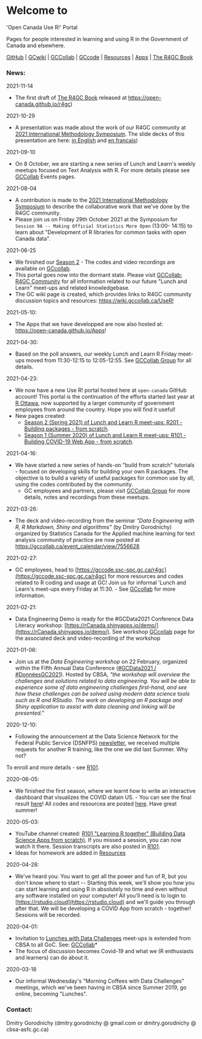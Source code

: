 # Welcome to 
'Open Canada Use R!' Portal 


Pages for people interested in learning and using R in the Government of Canada and elsewhere.

[ GitHub](https://github.com/open-canada) | [ GCwiki](https://wiki.gccollab.ca/UseR!) | [ GCCollab](https://gccollab.ca/groups/profile/7391537/r4gc) | [ GCcode](https://gccode.ssc-spc.gc.ca/r4gc) | [ Resources](resources.md) | [ Apps](https://open-canada.github.io/Apps/) | [ The R4GC Book](https://open-canada.github.io/r4gc)





### News:  

2021-11-14
- The first draft of  [ The R4GC Book](https://open-canada.github.io/r4gc) released at https://open-canada.github.io/r4gc)

2021-10-29
- A presentation was made about the work of our R4GC community at [2021 International Methodology Symposium](https://www.statcan.gc.ca/eng/conferences/symposium2021/program). The slide decks of this presentation are here: [in English](https://open-canada.github.io/UserR/pdf) and [en francais](https://open-canada.github.io/UserR/pdf))

2021-09-10
- On 8 October, we are starting a new series of Lunch and Learn's weekly meetups focused on Text Analysis with R. For more details please see [ GCCollab](https://gccollab.ca/groups/profile/7391537/r4gc) Events pages.

2021-08-04
- A contribution is made to the [2021 International Methodology Symposium](https://www.statcan.gc.ca/eng/conferences/symposium2021/program) to describe the collaborative work that we've done by the R4GC community. 
- Please join us on Friday 29th October 2021 at the Symposium for `Session 9A -- Making Official Statistics More Open` (13:00- 14:15) to learn  about "Development of R libraries for common tasks with open Canada data".

2021-06-25
- We finished our [Season 2](learn2021.md) - The codes and video recordings are available on [GCcollab](https://gccollab.ca/groups/profile/7855030/lunch-and-learn-data-science-with-r-friday-meet-ups).
- This portal goes now into the dormant state. Please visit [ GCCollab: R4GC Community](https://gccollab.ca/groups/profile/7391537/r4gc) for all information related to our future "Lunch and Learn" meet-ups and related knowledgebase. 
- The GC wiki page is created, which provides links to R4GC community discussion topics and resources: <https://wiki.gccollab.ca/UseR!>

2021-05-10: 
- The Apps that we have developped are now also hosted at: <https://open-canada.github.io/Apps>!

2021-04-30: 
- Based on the poll answers, our weekly  Lunch and Learn R Friday meet-ups moved from 11:30-12:15 to 12:05-12:55. See [ GCCollab Group](https://gccollab.ca/groups/profile/7855030/friday-lunch-and-learn-r-meet-ups) for all details. 


2021-04-23: 
- We now have a new Use R! portal hosted here at `open-canada` GitHub account! This portal is the continuation of the efforts started last year at [R Ottawa](https://IVI-M.github.io/R-Ottawa/), now supported by a larger community of government employees from  around the country. Hope you will find it useful!
- New pages created:
  - [ Season 2 (Spring 2021) of Lunch and Learn R meet-ups: R201 - Building packages - from scratch](learn2021.md). 
  - [ Season 1 (Summer 2020) of Lunch and Learn R meet-ups: R101 - Building COVID-19 Web App - from scratch](https://ivi-m.github.io/R-Ottawa/101.html). 


2021-04-16: 
- We have started a new series of hands-on "build from scratch" tutorials - focused on developing skills for building your own R packages.  The objective is to build a variety of useful packages for common use by all, using the codes contributed by the community.
   -  GC employees and partners, please visit  [ GCCollab Group](https://gccollab.ca/groups/profile/7855030/friday-lunch-and-learn-r-meet-ups) for more details, notes and recordings from these meetups. 


2021-03-26: 
- The deck and video-recording from the 
seminar  *"Data Engineering with R, R Markdown, Shiny and algorithms"* (by Dmitry Gorodnichy)
organized by Statistics Canada for the Applied machine learning for text analysis community of practice are now posted at  <https://gccollab.ca/event_calendar/view/7556628> 

2021-02-27: 
- GC employees, head to [https://gccode.ssc-spc.gc.ca/r4gc](https://gccode.ssc-spc.gc.ca/r4gc) for more resources and codes related to R coding and usage at GC! Join us for informal 'Lunch and Learn's meet-ups every Friday at 11:30. - See [GCcollab](https://gccollab.ca/groups/activity/7071541) for more information.

2021-02-21:
- Data Engineering Demo is ready for the #GCData2021 Conference Data Literacy workshop: [https://rCanada.shinyapps.io/demo/](https://rCanada.shinyapps.io/demo/). See workshop [GCcollab](https://gccollab.ca/groups/activity/7071541) page for the associated deck and video-recording of the workshop

2021-01-06:
- Join us at the *Data Engineering workshop* on 22 February, organized within the Fifth Annual Data Conference ([#GCData2021 / #DonnéesGC2021](https://wiki.gccollab.ca/2021_Data_Conference/Agenda)). Hosted by CBSA, *"the workshop will overview the challenges and solutions related to data engineering. You will be able to experience some of data engineering  challenges first-hand, and see how these challenges can be solved using  modern  data science tools such as R and RStudio. The work on developing an R package and Shiny application to assist with data cleaning and linking will be presented."* 


2020-12-10:
- Following the announcement at the Data Science Network for the Federal Public Service (DSNFPS) [newsletter](https://www.statcan.gc.ca/eng/data-science/network/newsletter), we received multiple requests for another R training, like the one we did last Summer. Why not?
<!-- - Let's do it then!  Tentative starting date -  First Friday of March 2021 (after #GCData2021  Conference).
We will show you how to use Data Science (in R) to gain
insights from the [Public Service Employee Survey (PSES)](https://www.canada.ca/en/treasury-board-secretariat/services/innovation/public-service-employee-survey.html) results - similar to how this is done [here](https://itrack.shinyapps.io/PSES/). -->
To enroll and more details - see [ R101](learn2021.md).    

2020-06-05:
- We finished the first season, where we learnt how to write an interactive dashboard that visualizes the COVID datain US. - You can see the final result [here](https://itrack.shinyapps.io/covid/us.Rmd)!   All codes and resourcea are posted [here](https://github.com/IVI-M/R-Ottawa/tree/master/r101). Have great summer!

<!-- 
2020-05-13:
-  35 mins a week seemed not enough... Following requests, we'll add another R101 "Lunch and Learn" session on Fridays, the same time.
-->

2020-05-03:
- YouTube channel created: [R101 "Learning R together" (Building Data Science Apps from scratch)](https://www.youtube.com/playlist?list=PLUogPW3t8g0RFvDGyKo1murnQUaSJxEPl). If you missed a session, you can now watch it there. Session transcripts are also posted in  [ R101](101.md).
- Ideas for homework are added in [ Resources](resources.md)

2020-04-28:
- We've heard you: You want to get all the power and fun of R, but you don't know where to start --  Starting this week, we'll show you how you can start learning and using R in absolutely no time and even without any software installed on your computer! All you'll need is to login to [https://rstudio.cloud](https://rstudio.cloud) and we'll guide you through after that. We will be developing a COVID App from scratch - together! Sessions will be recorded. 

<!-- 2020-04-15: 
- Codes to read Covid data from UofT and JHU are added to [ /r101](https://github.com/IVI-M/R-Ottawa/tree/master/r101) folder.
-->

2020-04-01:     
- Invitation to [Lunches with Data Challenges](meetups.md) meet-ups is extended from CBSA to all GoC. See: [GCCollab](https://gccollab.ca/discussion/view/4482867/enlunches-with-data-challenges-on-wednesdays-on-rfr)* 
- The focus of discussion becomes Covid-19 and what we (R enthusiasts and learners) can do about it.

2020-03-18
- Our informal Wednesday's "Morning Coffees with Data Challenges" meetings, which we've been having in CBSA since  Summer 2019, go online,  becoming "Lunches".



### Contact:

Dmitry Gorodnichy  (dmitry.gorodnichy @ gmail.com or dmitry.gorodnichy @ cbsa-asfc.gc.ca)
<!-- Questions/comments: dg@ivim.ca (dmitry@gorodnichy.ca) or via gcconnex.ca -->
